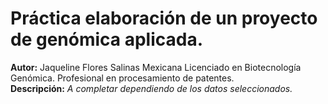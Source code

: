 # Práctica elaboración de un proyecto de genómica aplicada.

**Autor:**
Jaqueline Flores Salinas
Mexicana
Licenciado en Biotecnología Genómica.
Profesional en procesamiento de patentes.  
**Descripción:** _A completar dependiendo de los datos seleccionados._
